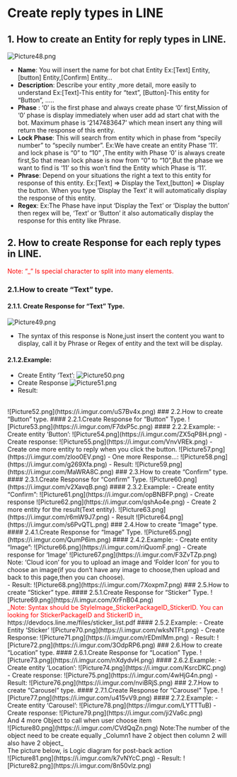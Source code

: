 # Create reply types in LINE
## 1. How to create an Entity for reply types in LINE.
![Picture48.png](https://i.imgur.com/9UX38Rz.png)
<Br/>
- **Name**: You will insert the name for bot chat Entity
Ex:[Text] Entity,[button] Entity,[Confirm] Entity…
- **Description**: Describe your entity ,more detail, more easily to understand
Ex:[Text]-This entity for “text”, [Button]-This entity for “Button”, …..
- **Phase** : ‘0’ is the first phase and always create phase ‘0’ first,Mission of ‘0’ phase is display immediately when user add ad start chat with the bot. Maximum phase is ‘2147483647’ which mean insert any thing will return the response of this entity.
- **Lock Phase**: This will search from entity which in phase from “specily number” to “specily number”.
Ex:We have create an entity Phase ‘11’. and lock phase is “0” to “10” ,The entity with Phase ‘0’ is always create first,So that mean lock phase is now from “0” to “10”,But the phase we want to find is ‘11’ so this won’t find the Entity which Phase is ‘11’. 
- **Phrase**: Depend on your situations the right a text to this entity for response of this entity.
Ex:[Text] => Display the Text,[button] => Display the button. When you type ‘Display the Text’ it will automatically display the response of this entity.
- **Regex**:
Ex:The Phase have input ‘Display the Text’ or ‘Display the button’ then regex will be, ‘Text’ or ‘Button’ it also automatically display the response for this entity like Phrase.
## 2. How to create Response for each reply types in LINE.
<span style="color:red">Note:  “_” Is special character to split into many elements.</span>
### 2.1.How to create “Text” type.
#### 2.1.1. Create Response for “Text” Type.
![Picture49.png](https://i.imgur.com/iReWg3T.png)
- The syntax of this response is None,just insert the content you want to display, call it by Phrase or Regex of entity and the text will be display.
#### 2.1.2.Example:
- Create Entity ‘Text’:
![Picture50.png](https://i.imgur.com/jOzjzq8.png)
- Create Response
![Picture51.png](https://i.imgur.com/bENHqZ1.png)
- Result:
<br/>
![Picture52.png](https://i.imgur.com/uS7Bv4x.png)
### 2.2.How to create “Button” type.
#### 2.2.1.Create Response for “Button” Type.
![Picture53.png](https://i.imgur.com/F7dxP5c.png)
#### 2.2.2.Example:
- Create entity ‘Button’:
![Picture54.png](https://i.imgur.com/ZX5qP8H.png)
- Create response:
![Picture55.png](https://i.imgur.com/VnvVREk.png)
- Create one more entity to reply when you click the button.
![Picture57.png](https://i.imgur.com/zloo0EV.png)
- One more Response…:
![Picture58.png](https://i.imgur.com/g269Xfa.png)
- Result:
![Picture59.png](https://i.imgur.com/MaWRA8C.png)
### 2.3.How to create “Confirm” type.
#### 2.3.1.Create Response for “Confirm” Type.
![Picture60.png](https://i.imgur.com/v2XavqB.png)
#### 2.3.2.Example:
- Create entity “Confirm”:
![Picture61.png](https://i.imgur.com/opBNBFP.png)
- Create response
![Picture62.png](https://i.imgur.com/qshAo4e.png)
- Create 2 more entity for the result(Text entity).
![Picture63.png](https://i.imgur.com/r6mW9J7.png)
- Result
![Picture64.png](https://i.imgur.com/s6PvQTL.png)
### 2.4.How to create “Image” type.
#### 2.4.1.Create Response for “Image” Type.
![Picture65.png](https://i.imgur.com/QumP6im.png)
#### 2.4.2.Example:
- Create entity “Image”:
![Picture66.png](https://i.imgur.com/riQuomF.png)
- Create response for ‘Image'
![Picture67.png](https://i.imgur.com/F3ZvTZp.png)
<Br/>
Note: ‘Cloud icon’ for you to upload an image and ‘Folder Icon’ for you to choose an image(if you don’t have any image to choose,then upload and back to this page,then you can choose).
<br/>
- Result:
![Picture68.png](https://i.imgur.com/7Xoxpm7.png)
### 2.5.How to create “Sticker” type.
#### 2.5.1.Create Response for “Sticker” Type.
![Picture69.png](https://i.imgur.com/XrFnB04.png)
<Br/>
<span style="color:red">_Note: Syntax should be StyleImage_StickerPackageID_StickerID.
You can looking for StickerPackageID and StickerID in_</span>
<br/>
https://devdocs.line.me/files/sticker_list.pdf
#### 2.5.2.Example:
- Create Entity ‘Sticker’
![Picture70.png](https://i.imgur.com/wksNTFt.png)
- Create Response:
![Picture71.png](https://i.imgur.com/rEDmlMm.png)
- Result:
![Picture72.png](https://i.imgur.com/3OdpRP6.png)
### 2.6.How to create “Location” type.
#### 2.6.1.Create Response for “Location” Type.
![Picture73.png](https://i.imgur.com/nXdydvH.png)
#### 2.6.2.Example:
- Create entity ‘Location’:
![Picture74.png](https://i.imgur.com/KsrcDKC.png)
- Create response:
![Picture75.png](https://i.imgur.com/4wHjG4n.png)
- Result:
![Picture76.png](https://i.imgur.com/nviBRjS.png)
### 2.7.How to create “Carousel” type.
#### 2.7.1.Create Response for “Carousel” Type.
![Picture77.png](https://i.imgur.com/u415vV9.png)
#### 2.7.2.Example:
- Create entity ‘Carousel’:
![Picture78.png](https://imgur.com/LYTTTuB)
- Create response:
![Picture79.png](https://i.imgur.com/ji2Va6c.png)
<Br/>
And 4 more Object to call when user choose item
<br/>
![Picture80.png](https://i.imgur.com/CVdQqZn.png)
Note:The number of the object need to be create equally
_Column1 have 2 object then column 2 will also have 2 object_</span>
<br/>
The picture below, is Logic diagram for post-back action
<br/>
![Picture81.png](https://i.imgur.com/k7vNYcC.png)
- Result:
![Picture82.png](https://i.imgur.com/8n50vlz.png)
